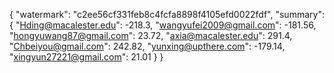{
    "watermark": "c2ee56cf331feb8c4fcfa8898f4105efd0022fdf", 
    "summary": {
        "Hding@macalester.edu": -218.3, 
        "wangyufei2009@gmail.com": -181.56, 
        "hongyuwang87@gmail.com": 23.72, 
        "axia@macalester.edu": 291.4, 
        "Chbeiyou@gmail.com": 242.82, 
        "yunxing@upthere.com": -179.14, 
        "xingyun27221@gmail.com": 21.01
    }
}